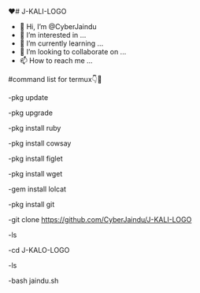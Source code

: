 ❤️# J-KALI-LOGO

- 👋 Hi, I’m @CyberJaindu
- 👀 I’m interested in ...
- 🌱 I’m currently learning ...
- 💞️ I’m looking to collaborate on ...
- 📫 How to reach me ...

 #command list for termux👇🥲


-pkg update

-pkg upgrade

-pkg install ruby

-pkg install cowsay

-pkg install figlet

-pkg install wget

-gem install lolcat

-pkg install git

-git clone https://github.com/CyberJaindu/J-KALI-LOGO

-ls

-cd J-KALO-LOGO

-ls

-bash jaindu.sh
